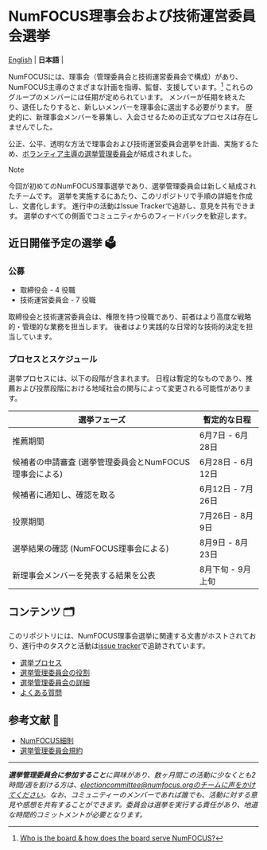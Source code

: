 # NumFOCUS理事会および技術運営委員会選挙

<p>
    <a href="https://github.com/numfocus/elections/">English</a> |
    <b>日本語</b> |
</p>

NumFOCUSには、理事会（管理委員会と技術運営委員会で構成）があり、NumFOCUS主導のさまざまな計画を指導、監督、支援しています。[^1]
これらのグループのメンバーには任期が定められています。
メンバーが任期を終えたり、退任したりすると、新しいメンバーを理事会に選出する必要がります。
歴史的に、新理事会メンバーを募集し、入会させるための正式なプロセスは存在しませんでした。

公正、公平、透明な方法で理事会および技術運営委員会選挙を計画、実施するため、[ボランティア主導の選挙管理委員会](election-committee_ja.md)が結成されました。

[^1]: [Who is the board & how does the board serve NumFOCUS?](https://numfocus.medium.com/who-is-the-board-how-does-the-board-serve-numfocus-b109d0c0dd17)

> [!NOTE]
> 今回が初めてのNumFOCUS理事選挙であり、選挙管理委員会は新しく結成されたチームです。
> 選挙を実施するにあたり、このリポジトリで手順の詳細を作成し、文書化します。
> 進行中の活動はIssue Trackerで追跡し、意見を共有できます。
> 選挙のすべての側面でコミュニティからのフィードバックを歓迎します。

## 近日開催予定の選挙 🗳️

### 公募

- 取締役会 - 4 役職
- 技術運営委員会 - 7 役職

取締役会と技術運営委員会は、権限を持つ役職であり、前者はより高度な戦略的・管理的な業務を担当します。
後者はより実践的な日常的な技術的決定を担当しています。

### プロセスとスケジュール

選挙プロセスには、以下の段階が含まれます。
日程は暫定的なものであり、推薦および投票段階における地域社会の関与によって変更される可能性があります。

| 選挙フェーズ                                            | 暫定的な日程      |
| ------------------------------------------------------- | ----------------- |
| 推薦期間                                                | 6月7日 - 6月28日  |
| 候補者の申請審査 (選挙管理委員会とNumFOCUS理事会による) | 6月28日 - 6月12日 |
| 候補者に通知し、確認を取る                              | 6月12日 - 7月26日 |
| 投票期間                                                | 7月26日 - 8月9日  |
| 選挙結果の確認 (NumFOCUS理事会による)                   | 8月9日 - 8月23日  |
| 新理事会メンバーを発表する結果を公表                    | 8月下旬 - 9月上旬 |

## コンテンツ 🗂️

このリポジトリには、NumFOCUS理事会選挙に関連する文書がホストされており、進行中のタスクと活動は[issue tracker](https://github.com/numfocus/elections/issues)で追跡されています。

- [選挙プロセス](election-process_ja.md)
- [選挙管理委員会の役割](election-committee-role_ja.md)
- [選挙管理委員会の詳細](election-committee_ja.md)
- [よくある質問](faqs_ja.md)

## 参考文献 📑

- [NumFOCUS細則](https://numfocus.org/wp-content/uploads/2020/04/NumFOCUS-Bylaws-Approved-16-May-2019.pdf)
- [選挙管理委員会規約](https://docs.google.com/document/d/1c8snA2_CtJcJew0S0l4gxdpj2OXpQQkJ_j3l2kI2fDs/edit?usp=sharing)

<hr>

_**選挙管理委員会に参加すること**に興味があり、数ヶ月間この活動に少なくとも2時間/週を割ける方は、electioncommittee@numfocus.orgのチームに声をかけてください。なお、コミュニティーのメンバーであれば誰でも、活動に対する意見や感想を共有することができます。委員会は選挙を実行する責任があり、地道な時間的コミットメントが必要となります。_
